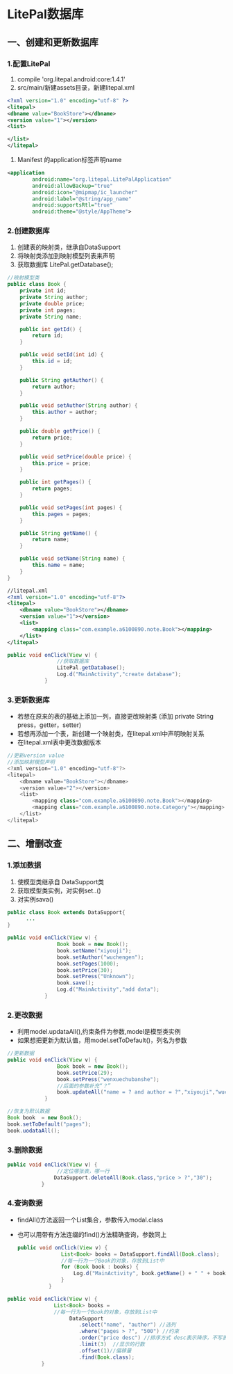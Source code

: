 # LitePal数据库

## 一、创建和更新数据库

### 1.配置LitePal

1. compile 'org.litepal.android:core:1.4.1'
2. src/main/新建assets目录，新建litepal.xml

  ```xml
  <?xml version="1.0" encoding="utf-8" ?>
  <litepal>
  <dbname value="BookStore"></dbname>
  <version value="1"></version>
  <list>

  </list>
  </litepal>
  ```

  1. Manifest 的application标签声明name

```xml
<application
        android:name="org.litepal.LitePalApplication"
        android:allowBackup="true"
        android:icon="@mipmap/ic_launcher"
        android:label="@string/app_name"
        android:supportsRtl="true"
        android:theme="@style/AppTheme">
```

### 2.创建数据库

1. 创建表的映射类，继承自DataSupport
2. 将映射类添加到映射模型列表来声明
3. 获取数据库 LitePal.getDatabase();

```java
//映射模型类
public class Book {
    private int id;
    private String author;
    private double price;
    private int pages;
    private String name;

    public int getId() {
        return id;
    }

    public void setId(int id) {
        this.id = id;
    }

    public String getAuthor() {
        return author;
    }

    public void setAuthor(String author) {
        this.author = author;
    }

    public double getPrice() {
        return price;
    }

    public void setPrice(double price) {
        this.price = price;
    }

    public int getPages() {
        return pages;
    }

    public void setPages(int pages) {
        this.pages = pages;
    }

    public String getName() {
        return name;
    }

    public void setName(String name) {
        this.name = name;
    }
}
```

```xml
//litepal.xml
<?xml version="1.0" encoding="utf-8"?>
<litepal>
    <dbname value="BookStore"></dbname>
    <version value="1"></version>
    <list>
        <mapping class="com.example.a6100890.note.Book"></mapping>
    </list>
</litepal>
```

```java
public void onClick(View v) {
                //获取数据库
                LitePal.getDatabase();
                Log.d("MainActivity","create database");
            }
```

### 3.更新数据**库**

- 若想在原来的表的基础上添加一列，直接更改映射类 (添加 private String press，getter，setter)
- 若想再添加一个表，新创建一个映射类，在litepal.xml中声明映射关系
- 在litepal.xml表中更改数据版本

```java
//更新version value
//添加映射模型声明
<?xml version="1.0" encoding="utf-8"?>
<litepal>
    <dbname value="BookStore"></dbname>
    <version value="2"></version>
    <list>
        <mapping class="com.example.a6100890.note.Book"></mapping>
        <mapping class="com.example.a6100890.note.Category"></mapping>
    </list>
</litepal>
```

## 二、增删改查

### 1.添加数据

1. 使模型类继承自 DataSupport类
2. 获取模型类实例，对实例set..()
3. 对实例sava()

```java
public class Book extends DataSupport{
      ...
}
```

```java
public void onClick(View v) {
                Book book = new Book();
                book.setName("xiyouji");
                book.setAuthor("wuchengen");
                book.setPages(1000);
                book.setPrice(30);
                book.setPress("Unknown");
                book.save();
                Log.d("MainActivity","add data");
            }
```

### 2.更改数据

- 利用model.updataAll(),约束条件为参数,model是模型类实例
- 如果想把更新为默认值，用model.setToDefault()，列名为参数

```java
//更新数据
public void onClick(View v) {
                Book book = new Book();
                book.setPrice(29);
                book.setPress("wenxuechubanshe");
                //后面的参数补充“？”
                book.updateAll("name = ? and author = ?","xiyouji","wuchengen");
            }
```

```java
//恢复为默认数据
Book book  = new Book();
book.setToDefault("pages");
book.uodataAll();
```

### 3.删除数据

```java
public void onClick(View v) {
                //定位哪张表，哪一行
               DataSupport.deleteAll(Book.class,"price > ?","30");
           }
```

### 4.查询数据

- findAll()方法返回一个List集合，参数传入modal.class
- 也可以用带有方法连缀的find()方法精确查询，参数同上

  ```java
  public void onClick(View v) {
                List<Book> books = DataSupport.findAll(Book.class);
                //每一行为一个Book的对象，存放到List中
                for (Book book : books) {
                    Log.d("MainActivity", book.getName() + " " + book.getAuthor() + " " + book.getPress() + " " + book.getPrice() + " " + book.getPages());
                }
            }
  ```

```java
public void onClick(View v) {
               List<Book> books =
               //每一行为一个Book的对象，存放到List中
                    DataSupport
                       .select("name", "author") //选列
                       .where("pages > ?", "500") //约束
                       .order("price desc") //排序方式 desc表示降序，不写表示升序
                       .limit(3)  //显示的行数
                       .offset(1)//偏移量
                       .find(Book.class);
           }
```
